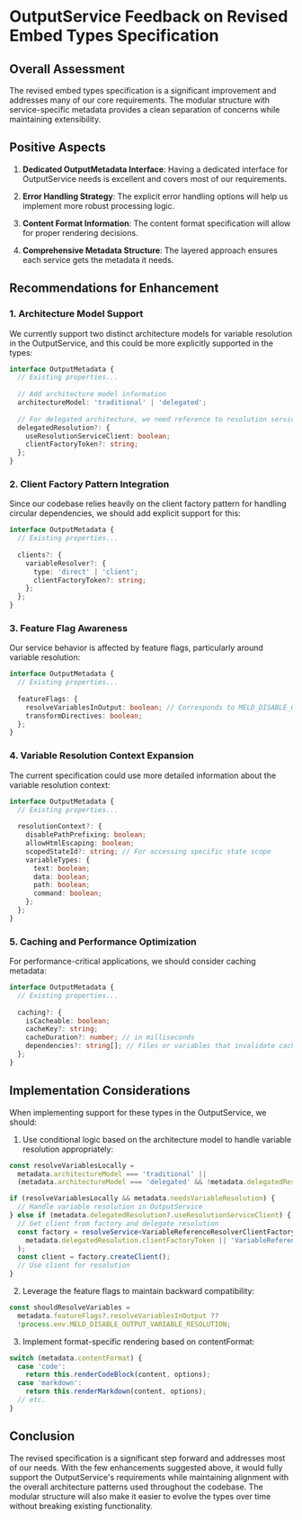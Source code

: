 # OutputService Feedback on Revised Embed Types Specification

## Overall Assessment

The revised embed types specification is a significant improvement and addresses many of our core requirements. The modular structure with service-specific metadata provides a clean separation of concerns while maintaining extensibility.

## Positive Aspects

1. **Dedicated OutputMetadata Interface**: Having a dedicated interface for OutputService needs is excellent and covers most of our requirements.
   
2. **Error Handling Strategy**: The explicit error handling options will help us implement more robust processing logic.
   
3. **Content Format Information**: The content format specification will allow for proper rendering decisions.
   
4. **Comprehensive Metadata Structure**: The layered approach ensures each service gets the metadata it needs.

## Recommendations for Enhancement

### 1. Architecture Model Support

We currently support two distinct architecture models for variable resolution in the OutputService, and this could be more explicitly supported in the types:

```typescript
interface OutputMetadata {
  // Existing properties...
  
  // Add architecture model information
  architectureModel: 'traditional' | 'delegated';
  
  // For delegated architecture, we need reference to resolution service client
  delegatedResolution?: {
    useResolutionServiceClient: boolean;
    clientFactoryToken?: string;
  };
}
```

### 2. Client Factory Pattern Integration

Since our codebase relies heavily on the client factory pattern for handling circular dependencies, we should add explicit support for this:

```typescript
interface OutputMetadata {
  // Existing properties...
  
  clients?: {
    variableResolver?: {
      type: 'direct' | 'client';
      clientFactoryToken?: string;
    };
  };
}
```

### 3. Feature Flag Awareness

Our service behavior is affected by feature flags, particularly around variable resolution:

```typescript
interface OutputMetadata {
  // Existing properties...
  
  featureFlags: {
    resolveVariablesInOutput: boolean; // Corresponds to MELD_DISABLE_OUTPUT_VARIABLE_RESOLUTION
    transformDirectives: boolean;
  };
}
```

### 4. Variable Resolution Context Expansion

The current specification could use more detailed information about the variable resolution context:

```typescript
interface OutputMetadata {
  // Existing properties...
  
  resolutionContext?: {
    disablePathPrefixing: boolean;
    allowHtmlEscaping: boolean;
    scopedStateId?: string; // For accessing specific state scope
    variableTypes: {
      text: boolean;
      data: boolean;
      path: boolean;
      command: boolean;
    };
  };
}
```

### 5. Caching and Performance Optimization

For performance-critical applications, we should consider caching metadata:

```typescript
interface OutputMetadata {
  // Existing properties...
  
  caching?: {
    isCacheable: boolean;
    cacheKey?: string;
    cacheDuration?: number; // in milliseconds
    dependencies?: string[]; // Files or variables that invalidate cache
  };
}
```

## Implementation Considerations

When implementing support for these types in the OutputService, we should:

1. Use conditional logic based on the architecture model to handle variable resolution appropriately:

```typescript
const resolveVariablesLocally = 
  metadata.architectureModel === 'traditional' || 
  (metadata.architectureModel === 'delegated' && !metadata.delegatedResolution?.useResolutionServiceClient);

if (resolveVariablesLocally && metadata.needsVariableResolution) {
  // Handle variable resolution in OutputService
} else if (metadata.delegatedResolution?.useResolutionServiceClient) {
  // Get client from factory and delegate resolution
  const factory = resolveService<VariableReferenceResolverClientFactory>(
    metadata.delegatedResolution.clientFactoryToken || 'VariableReferenceResolverClientFactory'
  );
  const client = factory.createClient();
  // Use client for resolution
}
```

2. Leverage the feature flags to maintain backward compatibility:

```typescript
const shouldResolveVariables = 
  metadata.featureFlags?.resolveVariablesInOutput ?? 
  !process.env.MELD_DISABLE_OUTPUT_VARIABLE_RESOLUTION;
```

3. Implement format-specific rendering based on contentFormat:

```typescript
switch (metadata.contentFormat) {
  case 'code':
    return this.renderCodeBlock(content, options);
  case 'markdown':
    return this.renderMarkdown(content, options);
  // etc.
}
```

## Conclusion

The revised specification is a significant step forward and addresses most of our needs. With the few enhancements suggested above, it would fully support the OutputService's requirements while maintaining alignment with the overall architecture patterns used throughout the codebase. The modular structure will also make it easier to evolve the types over time without breaking existing functionality. 
